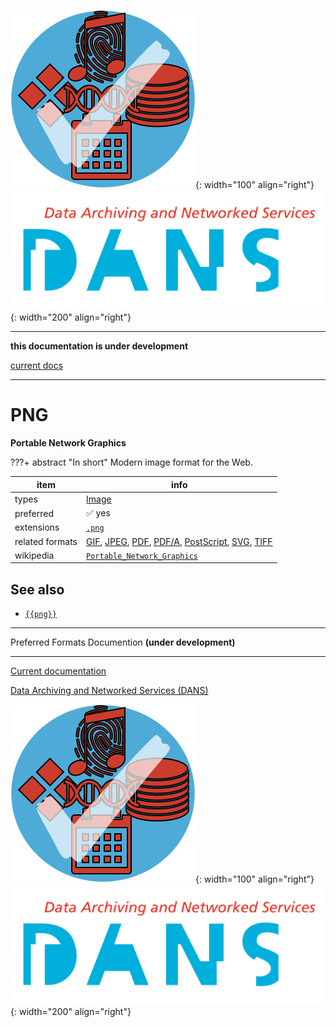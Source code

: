 ![img](../images/formats.png){: width="100" align="right"}
![img](../images/DANS.png){: width="200" align="right"}

---

**this documentation is under development**

[current docs]({{preferredFormats}})

---



# PNG

**Portable Network Graphics**

???+ abstract "In short"
    Modern image format for the Web.

item | info
--- | ---
types | [Image](../dataTypes/image.md)
preferred | ✅ yes
extensions | [`.png`](../extensions/png.md)
related formats | [GIF](../fileFormats/gif.md), [JPEG](../fileFormats/jpeg.md), [PDF](../fileFormats/pdf.md), [PDF/A](../fileFormats/pdfa.md), [PostScript](../fileFormats/postscript.md), [SVG](../fileFormats/svg.md), [TIFF](../fileFormats/tiff.md)
wikipedia | [`Portable_Network_Graphics`]({{wikipedia}}/Portable_Network_Graphics)



## See also
*   [`{{png}}`]({{png}})




---

Preferred Formats Documention **(under development)**

---

[Current documentation]({{preferredFormats}})

[Data Archiving and Networked Services (DANS)]({{dans}})

![img](../images/formats.png){: width="100" align="right"}
![img](../images/DANS.png){: width="200" align="right"}
